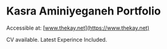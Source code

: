 # Kasra Aminiyeganeh Portfolio


Accessible at: [www.thekay.net](https://www.thekay.net)

CV available. Latest Experince Included.
